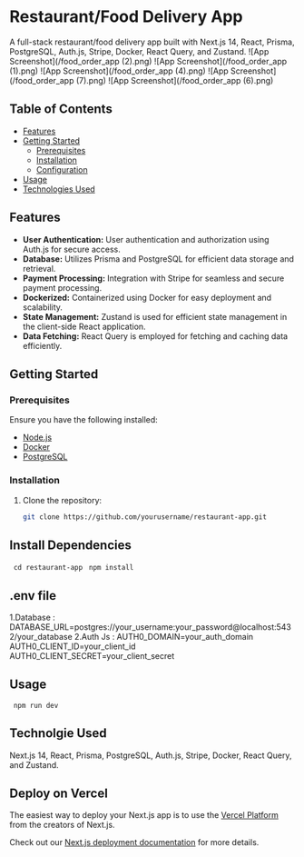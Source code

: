# Restaurant/Food Delivery App

A full-stack restaurant/food delivery app built with Next.js 14, React, Prisma, PostgreSQL, Auth.js, Stripe, Docker, React Query, and Zustand.
![App Screenshot](/food_order_app (2).png)
![App Screenshot](/food_order_app (1).png)
![App Screenshot](/food_order_app (4).png)
![App Screenshot](/food_order_app (7).png)
![App Screenshot](/food_order_app (6).png)





## Table of Contents

- [Features](#features)
- [Getting Started](#getting-started)
  - [Prerequisites](#prerequisites)
  - [Installation](#installation)
  - [Configuration](#configuration)
- [Usage](#usage)
- [Technologies Used](#technologies-used)

## Features

- **User Authentication:** User authentication and authorization using Auth.js for secure access.
- **Database:** Utilizes Prisma and PostgreSQL for efficient data storage and retrieval.
- **Payment Processing:** Integration with Stripe for seamless and secure payment processing.
- **Dockerized:** Containerized using Docker for easy deployment and scalability.
- **State Management:** Zustand is used for efficient state management in the client-side React application.
- **Data Fetching:** React Query is employed for fetching and caching data efficiently.

## Getting Started

### Prerequisites

Ensure you have the following installed:

- [Node.js](https://nodejs.org/)
- [Docker](https://www.docker.com/)
- [PostgreSQL](https://www.postgresql.org/)

### Installation

1. Clone the repository:

   ```bash
   git clone https://github.com/yourusername/restaurant-app.git

## Install Dependencies
  ` cd restaurant-app`
  ` npm install`


## .env file
 1.Database : DATABASE_URL=postgres://your_username:your_password@localhost:5432/your_database
 2.Auth Js :  AUTH0_DOMAIN=your_auth_domain
              AUTH0_CLIENT_ID=your_client_id
              AUTH0_CLIENT_SECRET=your_client_secret

## Usage
 
` npm run dev`

## Technolgie Used
  Next.js 14, React, Prisma, PostgreSQL, Auth.js, Stripe, Docker, React Query, and Zustand.

## Deploy on Vercel

The easiest way to deploy your Next.js app is to use the [Vercel Platform](https://vercel.com/new?utm_medium=default-template&filter=next.js&utm_source=create-next-app&utm_campaign=create-next-app-readme) from the creators of Next.js.

Check out our [Next.js deployment documentation](https://nextjs.org/docs/deployment) for more details.
